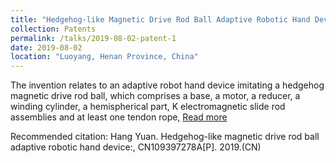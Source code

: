 ```yaml
---
title: "Hedgehog-like Magnetic Drive Rod Ball Adaptive Robotic Hand Device(CN)"
collection: Patents
permalink: /talks/2019-08-02-patent-1
date: 2019-08-02
location: "Luoyang, Henan Province, China"
---
```


The invention relates to an adaptive robot hand device imitating a hedgehog magnetic drive rod ball, which comprises a base, a motor, a reducer, a winding cylinder, a hemispherical part, K electromagnetic slide rod assemblies and at least one tendon rope, [Read more](https://xueshu.baidu.com/usercenter/paper/show?paperid=11760eu0bf1400b0g83b0xv01y731279&site=xueshu_se&hitarticle=1)

Recommended citation: Hang Yuan. Hedgehog-like magnetic drive rod ball adaptive robotic hand device:, CN109397278A[P]. 2019.(CN)
